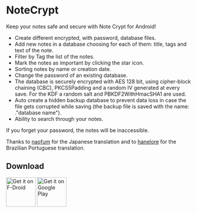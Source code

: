 # NoteCrypt
Keep your notes safe and secure with Note Crypt for Android!


* Create different encrypted, with password, database files.
* Add new notes in a database choosing for each of them: title, tags and text of the note.
* Filter by Tag the list of the notes.
* Mark the notes as important by clicking the star icon.
* Sorting notes by name or creation date.
* Change the password of an existing database.
* The database is securely encrypted with AES 128 bit, using cipher-block chaining (CBC), PKCS5Padding and a random IV generated at every save. For the KDF a random salt and PBKDF2WithHmacSHA1 are used.
* Auto create a hidden backup database to prevent data loss in case the file gets corrupted while saving (the backup file is saved with the name: ."database name").
* Ability to search through your notes.

If you forget your password, the notes will be inaccessible.

Thanks to [naofum](https://github.com/naofum) for the Japanese translation and to [hanelore](https://github.com/hanelore) for the Brazilian Portuguese translation.

## Download

[<img src="https://f-droid.org/badge/get-it-on.png"
      alt="Get it on F-Droid"
      height="80">](https://f-droid.org/app/com.notecryptpro) [<img src="https://play.google.com/intl/en_us/badges/images/generic/en_badge_web_generic.png"
      alt="Get it on Google Play"
      height="80">](https://play.google.com/store/apps/developer?id=Ludovico+de+Nittis)
